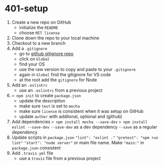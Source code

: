 # 401-setup

1. Create a new repo on GitHub
    - initialize the `README`
    - choose `MIT license`
2. Clone down the repo to your local machine
3. Checkout to a new branch
4. Add a `.gitignore`
    - go to [github gitignore repo](github.com/github/gitignore)
    - click on `Global`
    - find your OS
    - use the raw version to copy and paste to your `.gitignore`
    - again in `Global` find the gitignore for VS code
    - at the root add the `gitignore` for Node
5. Add an `.eslintrc`
    - use an `.eslintrc` from a previous project
6. `> npm init` to create `package.json` 
    - update the description
    - make sure `test` is set to `mocha`
    - make sure `license` is consistent when it was setup on GitHub
    - update `author` with additonal, optional <email> and (github) 
7. Add dependencies
    `> npm install mocha --save-dev` 
    `> npm install eslint --save-dev`
    `--save-dev` as a dev dependency
    `--save` as a regular dependency
8. Update scripts in `package.json`
    `"lint": "eslint ."`
    `"pretest": "npm run lint"`
    `"start": "node server"` or main file name. Make `"main:"` in `package.json` consistent
9. Add `.travis.yml` file
    - use a `travis` file from a previous project